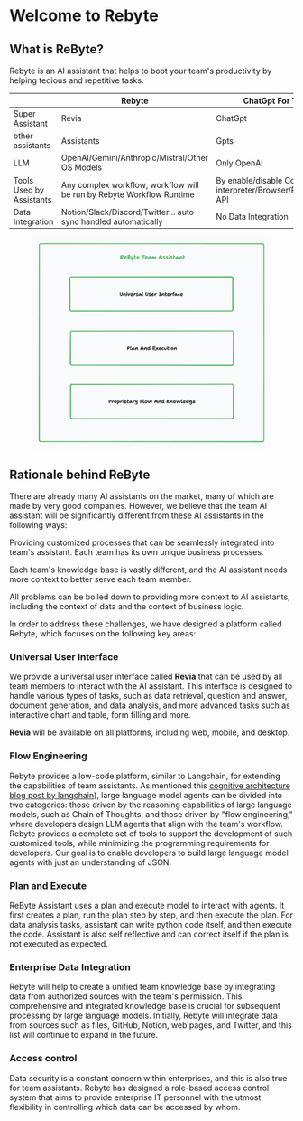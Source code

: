 # Welcome to Rebyte

## What is ReByte?

Rebyte is an AI assistant that helps to boot your team's productivity by helping tedious and repetitive tasks.


|                          | Rebyte        | ChatGpt For Team                                            |
|--------------------------|---------------|-------------------------------------------------------------|
| Super Assistant          | Revia         | ChatGpt                                                     |
| other assistants         | Assistants    | Gpts                                                        |
| LLM                      | OpenAI/Gemini/Anthropic/Mistral/Other OS Models | Only OpenAI                                                 |
| Tools Used by Assistants | Any complex workflow, workflow will be run by Rebyte Workflow Runtime | By enable/disable Code interpreter/Browser/RAG/external API |
| Data Integration         | Notion/Slack/Discord/Twitter... auto sync handled automatically | No Data Integration                                         |



<figure><img src=".gitbook/assets/image (9).png" alt=""><figcaption></figcaption></figure>

## Rationale behind ReByte

There are already many AI assistants on the market, many of which are made by very good companies. However, we believe that the team AI assistant will be significantly different from these AI assistants in the following ways:

Providing customized processes that can be seamlessly integrated into team's assistant. Each team has its own unique business processes.

Each team's knowledge base is vastly different, and the AI assistant needs more context to better serve each team member.

All problems can be boiled down to providing more context to AI assistants, including the context of data and the context of business logic.

In order to address these challenges, we have designed a platform called Rebyte, which focuses on the following key areas:

### Universal User Interface

We provide a universal user interface called **Revia** that can be used by all team members to interact with the AI assistant. This interface is designed to handle various types of tasks, such as data retrieval, question and answer, document generation, and data analysis, and more advanced tasks such as interactive chart and table, form filling and more.

**Revia** will be available on all platforms, including web, mobile, and desktop.

### Flow Engineering

Rebyte provides a low-code platform, similar to Langchain, for extending the capabilities of team assistants. As mentioned this [cognitive architecture blog post by langchain](https://blog.langchain.dev/openais-bet-on-a-cognitive-architecture/)), large language model agents can be divided into two categories: those driven by the reasoning capabilities of large language models, such as Chain of Thoughts, and those driven by "flow engineering," where developers design LLM agents that align with the team's workflow. Rebyte provides a complete set of tools to support the development of such customized tools, while minimizing the programming requirements for developers. Our goal is to enable developers to build large language model agents with just an understanding of JSON.

### Plan and Execute

ReByte Assistant uses a plan and execute model to interact with agents. It first creates a plan, run the plan step by step, and then execute the plan. For data analysis tasks, assistant can write python code itself, and then execute the code. Assistant is also self reflective and can correct itself if the plan is not executed as expected.

### Enterprise Data Integration

Rebyte will help to create a unified team knowledge base by integrating data from authorized sources with the team's permission. This comprehensive and integrated knowledge base is crucial for subsequent processing by large language models. Initially, Rebyte will integrate data from sources such as files, GitHub, Notion, web pages, and Twitter, and this list will continue to expand in the future.

### Access control

Data security is a constant concern within enterprises, and this is also true for team assistants. Rebyte has designed a role-based access control system that aims to provide enterprise IT personnel with the utmost flexibility in controlling which data can be accessed by whom.

